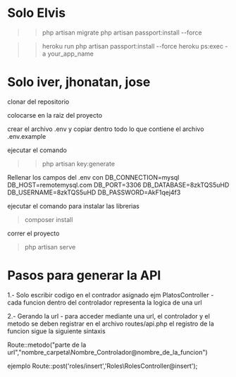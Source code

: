 # Solo Elvis

>> php artisan migrate
>> php artisan passport:install --force

>>heroku run php artisan passport:install --force
>>heroku ps:exec -a your_app_name

# Solo iver, jhonatan, jose
clonar del repositorio

colocarse en la raiz del proyecto

crear el archivo .env y copiar dentro todo lo que contiene el archivo .env.example

ejecutar el comando 
>> php artisan key:generate


Rellenar los campos del .env  con
    DB_CONNECTION=mysql
    DB_HOST=remotemysql.com
    DB_PORT=3306
    DB_DATABASE=8zkTQS5uHD
    DB_USERNAME=8zkTQS5uHD
    DB_PASSWORD=AkF1qej4f3


ejecutar el comando para instalar las librerias
> composer install

correr el proyecto 
> php artisan serve 




# Pasos para generar la API

1.- Solo escribir codigo en el contrador asignado ejm PlatosController
    - cada funcion dentro del controlador representa la logica de una url

2.- Gerando la url
    - para acceder mediante una url, el controlador y el metodo se deben registrar en el
        archivo routes/api.php
        el registro de la funcion sigue la siguiente sintaxis

Route::metodo("parte de la url","nombre_carpeta\Nombre_Controlador@nombre_de_la_funcion")

ejemplo
Route::post('roles/insert','Roles\RolesController@insert');